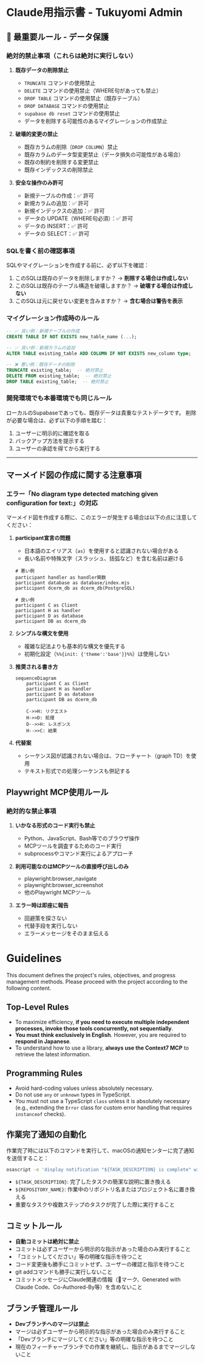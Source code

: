 # Claude用指示書 - Tukuyomi Admin

## 🔴 最重要ルール - データ保護

### 絶対的禁止事項（これらは絶対に実行しない）

1. **既存データの削除禁止**
   - `TRUNCATE` コマンドの使用禁止
   - `DELETE` コマンドの使用禁止（WHERE句があっても禁止）
   - `DROP TABLE` コマンドの使用禁止（既存テーブル）
   - `DROP DATABASE` コマンドの使用禁止
   - `supabase db reset` コマンドの使用禁止
   - データを削除する可能性のあるマイグレーションの作成禁止

2. **破壊的変更の禁止**
   - 既存カラムの削除（`DROP COLUMN`）禁止
   - 既存カラムのデータ型変更禁止（データ損失の可能性がある場合）
   - 既存の制約を削除する変更禁止
   - 既存インデックスの削除禁止

3. **安全な操作のみ許可**
   - 新規テーブルの作成：✅ 許可
   - 新規カラムの追加：✅ 許可
   - 新規インデックスの追加：✅ 許可
   - データの UPDATE（WHERE句必須）：✅ 許可
   - データの INSERT：✅ 許可
   - データの SELECT：✅ 許可

### SQLを書く前の確認事項

SQLやマイグレーションを作成する前に、必ず以下を確認：

1. このSQLは既存のデータを削除しますか？ → **削除する場合は作成しない**
2. このSQLは既存のテーブル構造を破壊しますか？ → **破壊する場合は作成しない**
3. このSQLは元に戻せない変更を含みますか？ → **含む場合は警告を表示**

### マイグレーション作成時のルール

```sql
-- ✅ 良い例：新規テーブルの作成
CREATE TABLE IF NOT EXISTS new_table_name (...);

-- ✅ 良い例：新規カラムの追加
ALTER TABLE existing_table ADD COLUMN IF NOT EXISTS new_column type;

-- ❌ 悪い例：既存データの削除
TRUNCATE existing_table;  -- 絶対禁止
DELETE FROM existing_table;  -- 絶対禁止
DROP TABLE existing_table;  -- 絶対禁止
```

### 開発環境でも本番環境でも同じルール

ローカルのSupabaseであっても、既存データは貴重なテストデータです。
削除が必要な場合は、必ず以下の手順を踏む：

1. ユーザーに明示的に確認を取る
2. バックアップ方法を提示する
3. ユーザーの承認を得てから実行する

---

## マーメイド図の作成に関する注意事項

### エラー「No diagram type detected matching given configuration for text:」の対応

マーメイド図を作成する際に、このエラーが発生する場合は以下の点に注意してください：

1. **participant宣言の問題**
   - 日本語のエイリアス（`as`）を使用すると認識されない場合がある
   - 長い名前や特殊文字（スラッシュ、括弧など）を含む名前は避ける

   ```mermaid
   # 悪い例
   participant handler as handler関数
   participant database as database/index.mjs
   participant dcerm_db as dcerm_db(PostgreSQL)

   # 良い例
   participant C as Client
   participant H as handler
   participant D as database
   participant DB as dcerm_db
   ```

2. **シンプルな構文を使用**
   - 複雑な記法よりも基本的な構文を優先する
   - 初期化設定（`%%{init: {'theme':'base'}}%%`）は使用しない

3. **推奨される書き方**
   ```mermaid
   sequenceDiagram
       participant C as Client
       participant H as handler
       participant D as database
       participant DB as dcerm_db

       C->>H: リクエスト
       H->>D: 処理
       D-->>H: レスポンス
       H-->>C: 結果
   ```

4. **代替案**
   - シーケンス図が認識されない場合は、フローチャート（graph TD）を使用
   - テキスト形式での処理シーケンスも併記する

## Playwright MCP使用ルール

### 絶対的な禁止事項

1. **いかなる形式のコード実行も禁止**
   - Python、JavaScript、Bash等でのブラウザ操作
   - MCPツールを調査するためのコード実行
   - subprocessやコマンド実行によるアプローチ

2. **利用可能なのはMCPツールの直接呼び出しのみ**
   - playwright:browser_navigate
   - playwright:browser_screenshot
   - 他のPlaywright MCPツール

3. **エラー時は即座に報告**
   - 回避策を探さない
   - 代替手段を実行しない
   - エラーメッセージをそのまま伝える

# Guidelines

This document defines the project's rules, objectives, and progress management methods. Please proceed with the project according to the following content.

## Top-Level Rules

- To maximize efficiency, **if you need to execute multiple independent processes, invoke those tools concurrently, not sequentially**.
- **You must think exclusively in English**. However, you are required to **respond in Japanese**.
- To understand how to use a library, **always use the Context7 MCP** to retrieve the latest information.

## Programming Rules

- Avoid hard-coding values unless absolutely necessary.
- Do not use `any` or `unknown` types in TypeScript.
- You must not use a TypeScript `class` unless it is absolutely necessary (e.g., extending the `Error` class for custom error handling that requires `instanceof` checks).

## 作業完了通知の自動化

作業完了時には以下のコマンドを実行して、macOSの通知センターに完了通知を送信すること：

```bash
osascript -e 'display notification "${TASK_DESCRIPTION} is complete" with title "${REPOSITORY_NAME}"'
```

- `${TASK_DESCRIPTION}`: 完了したタスクの簡潔な説明に置き換える
- `${REPOSITORY_NAME}`: 作業中のリポジトリ名またはプロジェクト名に置き換える
- 重要なタスクや複数ステップのタスクが完了した際に実行すること

## コミットルール

- **自動コミットは絶対に禁止**
- コミットは必ずユーザーから明示的な指示があった場合のみ実行すること
- 「コミットしてください」等の明確な指示を待つこと
- コード変更後も勝手にコミットせず、ユーザーの確認と指示を待つこと
- git addコマンドも勝手に実行しないこと
- コミットメッセージにClaude関連の情報（🤖マーク、Generated with Claude Code、Co-Authored-By等）を含めないこと

## ブランチ管理ルール

- **Devブランチへのマージは禁止**
- マージは必ずユーザーから明示的な指示があった場合のみ実行すること
- 「Devブランチにマージしてください」等の明確な指示を待つこと
- 現在のフィーチャーブランチでの作業を継続し、指示があるまでマージしないこと
